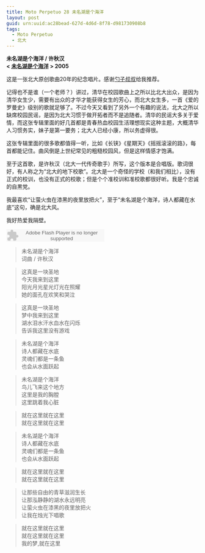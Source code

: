 ```yaml
---
title: Moto Perpetuo 28 未名湖是个海洋
layout: post
guid: urn:uuid:ac28bead-627d-4d6d-8f78-d981730908b8
tags:
  - Moto Perpetuo
  - 北大
---
```


__未名湖是个海洋 / 许秋汉__  
__< [未名湖是个海洋](http://music.douban.com/subject/1444440/) > 2005__  

这是一张北大原创歌曲20年的纪念唱片。感谢[勺子叔叔](http://scoopguo.com)给我推荐。

记得也不是谁（一个老师？）讲过，清华在校园歌曲上之所以比北大出众，是因为清华女生少，需要有出众的才华才能获得女生的芳心，而北大女生多，一首《爱的罗曼史》级别的歌就足够了。不过今天又看到了另外一个有趣的说法，北大之所以缺席校园民谣，是因为北大习惯于做开拓者而不是追随者。清华的民谣大多关于爱情，而这张专辑里面的好几首都是青春热血校园生活理想现实这种主题，大概清华人习惯务实，妹子是第一要务；北大人已经小康，所以务虚得很。

这张专辑里面的很多歌都值得一听，比如《长铗》《星期天》《摇摇滚滚的路》，每首都能记住。曲风倒是上世纪常见的粗糙校园风，但是这样情感才饱满。

至于这首歌，是许秋汉（北大一代传奇歌手）所写，这个版本是合唱版。歌词很好，有人称之为“北大的地下校歌”。北大是一个奇怪的学校（和我们相比），没有正式的校训，也没有正式的校歌；但是个个准校训和准校歌都很好听。我是个忠诚的自黒党。

我最喜欢“让萤火虫在漆黑的夜里放把火”，至于“未名湖是个海洋，诗人都藏在水底”这句，确是北大风。

我好热爱我隔壁。

<embed src="http://www.xiami.com/widget/0_3626637/singlePlayer.swf" type="application/x-shockwave-flash" width="257" height="33" wmode="transparent"></embed>

>未名湖是个海洋  
>词曲 / 许秋汉  

>这真是一块圣地  
>今天我来到这里  
>阳光月光星光灯光在照耀  
>她的面孔在欢笑和哭泣  

>这真是一块圣地  
>梦中我来到这里  
>湖水泪水汗水血水在闪烁   
>告诉我这里没有游戏  
 
>未名湖是个海洋  
>诗人都藏在水底  
>灵魂们都是一条鱼  
>也会从水面跃起  

>未名湖是个海洋  
>鸟儿飞来这个地方  
>这里是我的胸膛  
>这里跳着我心脏  

>就在这里就在这里  
>就在这里就在这里  

>未名湖是个海洋  
>诗人都藏在水底  
>灵魂们都是一条鱼  
>也会从水面跃起  
 
>就在这里就在这里  
>就在这里就在这里  

>让那些自由的青草滋润生长  
>让那泓静静的湖水永远明亮  
>让萤火虫在漆黑的夜里放把火  
>让我在烛光下唱歌  

>就在这里就在这里  
>就在这里就在这里  
>我的梦,就在这里   
